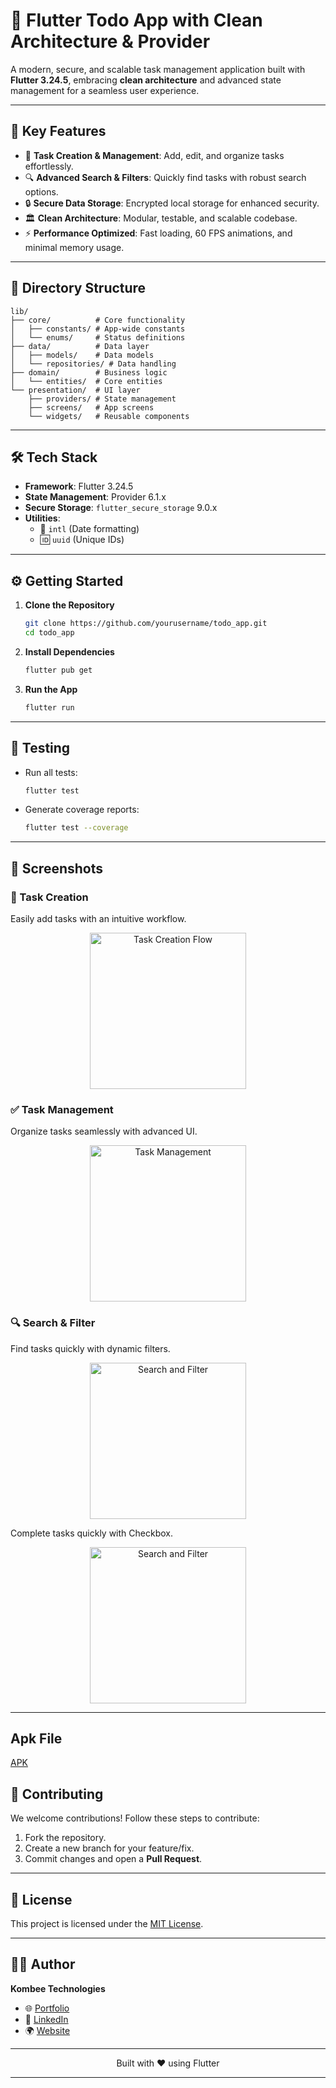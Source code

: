 # 📱 Flutter Todo App with Clean Architecture & Provider

A modern, secure, and scalable task management application built with **Flutter 3.24.5**, embracing **clean architecture** and advanced state management for a seamless user experience.

---

## 🎯 **Key Features**

- 📝 **Task Creation & Management**: Add, edit, and organize tasks effortlessly.
- 🔍 **Advanced Search & Filters**: Quickly find tasks with robust search options.
- 🔒 **Secure Data Storage**: Encrypted local storage for enhanced security.
- 🏛️ **Clean Architecture**: Modular, testable, and scalable codebase.
- ⚡ **Performance Optimized**: Fast loading, 60 FPS animations, and minimal memory usage.

---

## 📂 **Directory Structure**

```plaintext
lib/
├── core/          # Core functionality
│   ├── constants/ # App-wide constants
│   └── enums/     # Status definitions
├── data/          # Data layer
│   ├── models/    # Data models
│   └── repositories/ # Data handling
├── domain/        # Business logic
│   └── entities/  # Core entities
└── presentation/  # UI layer
    ├── providers/ # State management
    ├── screens/   # App screens
    └── widgets/   # Reusable components

```

---

## 🛠️ **Tech Stack**

- **Framework**: Flutter 3.24.5
- **State Management**: Provider 6.1.x
- **Secure Storage**: `flutter_secure_storage` 9.0.x
- **Utilities**:
  - 📅 `intl` (Date formatting)
  - 🆔 `uuid` (Unique IDs)

---

## ⚙️ **Getting Started**

1. **Clone the Repository**

   ```bash
   git clone https://github.com/yourusername/todo_app.git
   cd todo_app
   ```

2. **Install Dependencies**

   ```bash
   flutter pub get
   ```

3. **Run the App**
   ```bash
   flutter run
   ```

---

## 🧪 **Testing**

- Run all tests:

  ```bash
  flutter test
  ```

- Generate coverage reports:
  ```bash
  flutter test --coverage
  ```

---

## 📸 **Screenshots**

### 📝 Task Creation

Easily add tasks with an intuitive workflow.

<p align="center">
  <img src="screenshots/task_creation_flow.png" alt="Task Creation Flow" width="250"/>
</p>

### ✅ Task Management

Organize tasks seamlessly with advanced UI.

<p align="center">
  <img src="screenshots/task_management.png" alt="Task Management" width="250"/>
</p>

### 🔍 Search & Filter

Find tasks quickly with dynamic filters.

<p align="center">
  <img src="screenshots/search_filter.png" alt="Search and Filter" width="250"/>
</p>

Complete tasks quickly with Checkbox.

<p align="center">
  <img src="screenshots/complete_task.png" alt="Search and Filter" width="250"/>
</p>

---
## Apk File 
[APK](https://github.com/DishantKombee/todo_app_provider/blob/main/android/app-release.apk)
## 🤝 **Contributing**

We welcome contributions! Follow these steps to contribute:

1. Fork the repository.
2. Create a new branch for your feature/fix.
3. Commit changes and open a **Pull Request**.

---

## 📜 **License**

This project is licensed under the [MIT License](LICENSE).

---

## 👨‍💻 **Author**

**Kombee Technologies**

- 🌐 [Portfolio](https://github.com/kombee-technologies)
- 💼 [LinkedIn](https://in.linkedin.com/company/kombee-global)
- 🌍 [Website](https://www.kombee.com/)

---

<p align="center">
  Built with ❤️ using Flutter
</p>

---
